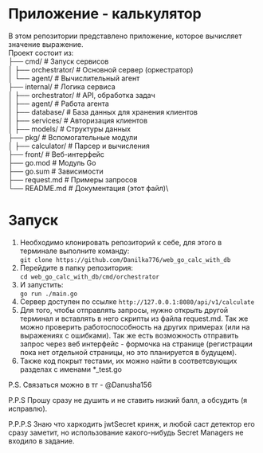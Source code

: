 # Приложение - калькулятор
В этом репозитории представлено приложение, которое вычисляет значение выражение. \
Проект состоит из: \
├── cmd/                    # Запуск сервисов \
│   ├── orchestrator/       # Основной сервер (оркестратор)\
│   └── agent/              # Вычислительный агент\
├── internal/               # Логика сервиса\
│   ├── orchestrator/       # API, обработка задач\
│   ├── agent/              # Работа агента\
│   ├── database/           # База данных для хранения клиентов\
│   ├── services/           # Авторизация клиентов\
│   ├── models/             # Структуры данных\
├── pkg/                    # Вспомогательные модули\
│   ├── calculator/         # Парсер и вычисления\
├── front/                  # Веб-интерфейс\
├── go.mod                  # Модуль Go\
├── go.sum                  # Зависимости\
├── request.md              # Примеры запросов\
└── README.md               # Документация (этот файл)\

# Запуск 
1) Необходимо клонировать репозиторий к себе, для этого в терминале выполните команду: \
`git clone https://github.com/Danilka776/web_go_calc_with_db`
2) Перейдите в папку репозитория: \
`cd web_go_calc_with_db/cmd/orchestrator`
3) И запустить: \
`go run ./main.go `
4) Сервер доступен по ссылке `http://127.0.0.1:8080/api/v1/calculate`
5) Для того, чтобы отправлять запросы, нужно открыть другой терминал и вставлять в него скрипты из файла request.md. Так же можно проверить работоспособность на других примерах (или на выражениях с ошибками). Так же есть возможность отправить запрос через веб интерфейс - формочка на странице (регистрации пока нет отдельной страницы, но это планируется в будущем).
6) Также код покрыт тестами, их можно найти в соответсвующих разделах с именами *_test.go


P.S. Связаться можно в тг - @Danusha156

P.P.S Прошу сразу не душить и не ставить низкий балл, а обсудить (я исправлю).

P.P.P.S Знаю что харкодить jwtSecret кринж, и любой саст детектор его сразу заметит, но использование какого-нибудь Secret Managers не входило в задание.
